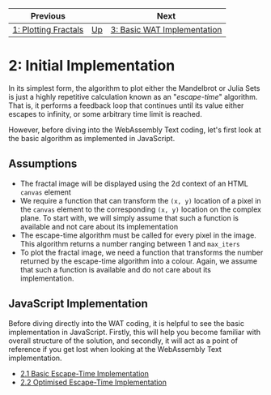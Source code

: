 | Previous | | Next
|---|---|---
| [1: Plotting Fractals](../01%20Plotting%20Fractals/README.md) | [Up](../README.md) | [3: Basic WAT Implementation](../03%20WAT%20Basic%20Implementation/README.md)

# 2: Initial Implementation

In its simplest form, the algorithm to plot either the Mandelbrot or Julia Sets is just a highly repetitive calculation known as an "*escape-time*" algorithm.  That is, it performs a feedback loop that continues until its value either escapes to infinity, or some arbitrary time limit is reached.

However, before diving into the WebAssembly Text coding, let's first look at the basic algorithm as implemented in JavaScript.

## Assumptions

* The fractal image will be displayed using the 2d context of an HTML `canvas` element
* We require a function that can transform the `(x, y)` location of a pixel in the `canvas` element to the corresponding `(x, y)` location on the complex plane.  To start with, we will simply assume that such a function is available and not care about its implementation
* The escape-time algorithm must be called for every pixel in the image.  This algorithm returns a number ranging between 1 and `max_iters`
* To plot the fractal image, we need a function that transforms the number returned by the escape-time algorithm into a colour.  Again, we assume that such a function is available and do not care about its implementation.

## JavaScript Implementation

Before diving directly into the WAT coding, it is helpful to see the basic implementation in JavaScript.  Firstly, this will help you become familiar with overall structure of the solution, and secondly, it will act as a point of reference if you get lost when looking at the WebAssembly Text implementation.

* [2.1 Basic Escape-Time Implementation](./01/README.md)
* [2.2 Optimised Escape-Time Implementation](./02/README.md)


